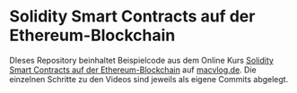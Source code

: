 # Solidity Smart Contracts auf der Ethereum-Blockchain

DIeses Repository beinhaltet Beispielcode aus dem Online Kurs [Solidity Smart Contracts auf der Ethereum-Blockchain](https://www.macvlog.de/courses/courses/Solidity-Smart-Contracts-auf-der-Ethereum-Blockchain.php) auf [macvlog.de](https://www.macvlog.de). Die einzelnen Schritte zu den Videos sind jeweils als eigene Commits abgelegt.
